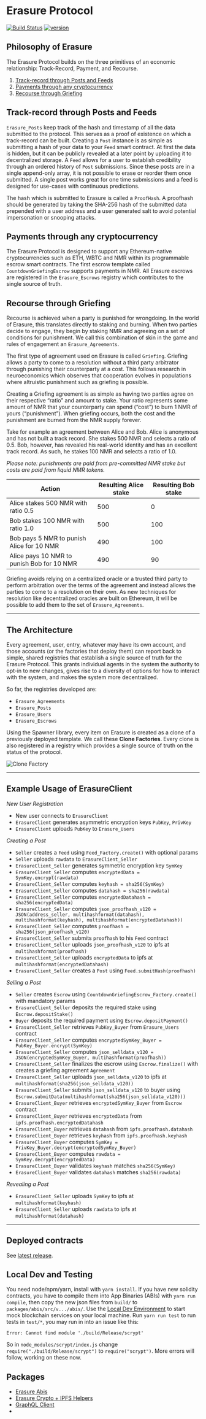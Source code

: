# Erasure Protocol

[![Build Status](https://github.com/erasureprotocol/erasure-protocol/workflows/CI/badge.svg)](https://github.com/erasureprotocol/erasure-protocol/actions)
[![version](https://img.shields.io/badge/version-1.3.x-blue)](https://github.com/erasureprotocol/erasure-protocol/releases/tag/v1.3.0)

## Philosophy of Erasure

The Erasure Protocol builds on the three primitives of an economic relationship: Track-Record, Payment, and Recourse.

1. [Track-record through Posts and Feeds](#track-record-through-posts-and-feeds)
2. [Payments through any cryptocurrency](#payments-through-any-cryptocurrency)
3. [Recourse through Griefing](#recourse-through-griefing)

## Track-record through Posts and Feeds

`Erasure_Posts` keep track of the hash and timestamp of all the data submitted to the protocol. This serves as a proof of existence on which a track-record can be built. Creating a `Post` instance is as simple as submitting a hash of your data to your `Feed` smart contract. At first the data is hidden, but it can be publicly revealed at a later point by uploading it to decentralized storage. A `Feed` allows for a user to establish credibility through an ordered history of `Post` submissions. Since these posts are in a single append-only array, it is not possible to erase or reorder them once submitted. A single post works great for one time submissions and a feed is designed for use-cases with continuous predictions.

The hash which is submitted to Erasure is called a `ProofHash`. A proofhash should be generated by taking the SHA-256 hash of the submitted data prepended with a user address and a user generated salt to avoid potential impersonation or snooping attacks.

## Payments through any cryptocurrency

The Erasure Protocol is designed to support any Ethereum-native cryptocurrencies such as ETH, WBTC and NMR within its programmable escrow smart contracts. The first escrow template called `CountdownGriefingEscrow` supports payments in NMR. All Erasure escrows are registered in the `Erasure_Escrows` registry which contributes to the single source of truth.

## Recourse through Griefing

Recourse is achieved when a party is punished for wrongdoing. In the world of Erasure, this translates directly to staking and burning. When two parties decide to engage, they begin by staking NMR and agreeing on a set of conditions for punishment. We call this combination of skin in the game and rules of engagement an `Erasure_Agreements`.

The first type of agreement used on Erasure is called `Griefing`. Griefing allows a party to come to a resolution without a third party arbitrator through punishing their counterparty at a cost. This follows research in neuroeconomics which observes that cooperation evolves in populations where altruistic punishment such as griefing is possible.

Creating a Griefing agreement is as simple as having two parties agree on their respective “ratio” and amount to stake. Your ratio represents some amount of NMR that your counterparty can spend (“cost”) to burn 1 NMR of yours (“punishment”). When griefing occurs, both the cost and the punishment are burned from the NMR supply forever.

Take for example an agreement between Alice and Bob. Alice is anonymous and has not built a track record. She stakes 500 NMR and selects a ratio of 0.5. Bob, however, has revealed his real-world identity and has an excellent track record. As such, he stakes 100 NMR and selects a ratio of 1.0.

_Please note: punishments are paid from pre-committed NMR stake but costs are paid from liquid NMR tokens._

| Action                                     | Resulting Alice stake | Resulting Bob stake |
| ------------------------------------------ | --------------------- | ------------------- |
| Alice stakes 500 NMR with ratio 0.5        | 500                   | 0                   |
| Bob stakes 100 NMR with ratio 1.0          | 500                   | 100                 |
| Bob pays 5 NMR to punish Alice for 10 NMR  | 490                   | 100                 |
| Alice pays 10 NMR to punish Bob for 10 NMR | 490                   | 90                  |

Griefing avoids relying on a centralized oracle or a trusted third party to perform arbitration over the terms of the agreement and instead allows the parties to come to a resolution on their own. As new techniques for resolution like decentralized oracles are built on Ethereum, it will be possible to add them to the set of `Erasure_Agreements`.

---

## The Architecture

Every agreement, user, entry, whatever may have its own account, and those accounts (or the factories that deploy them) can report back to simple, shared registries that establish a single source of truth for the Erasure Protocol. This grants individual agents in the system the authority to opt-in to new changes, gives rise to a diversity of options for how to interact with the system, and makes the system more decentralized.

So far, the registries developed are:

- `Erasure_Agreements`
- `Erasure_Posts`
- `Erasure_Users`
- `Erasure_Escrows`

Using the Spawner library, every item on Erasure is created as a clone of a previously deployed template. We call these **Clone Factories**. Every clone is also registered in a registry which provides a single source of truth on the status of the protocol.

![Clone Factory](docs/clone-factory.png 'Clone Factory')

---

## Example Usage of ErasureClient

_New User Registration_

- New user connects to `ErasureClient`
- `ErasureClient` generates asymmetric encryption keys `PubKey`, `PrivKey`
- `ErasureClient` uploads `PubKey` to `Erasure_Users`

_Creating a Post_

- `Seller` creates a `Feed` using `Feed_Factory.create()` with optional params
- `Seller` uploads `rawdata` to `ErasureClient_Seller`
- `ErasureClient_Seller` generates symmetric encryption key `SymKey`
- `ErasureClient_Seller` computes `encryptedData = SymKey.encrypt(rawdata)`
- `ErasureClient_Seller` computes `keyhash = sha256(SymKey)`
- `ErasureClient_Seller` computes `datahash = sha256(rawdata)`
- `ErasureClient_Seller` computes `encryptedDatahash = sha256(encryptedData)`
- `ErasureClient_Seller` computes `json_proofhash_v120 = JSON(address_seller, multihashformat(datahash), multihashformat(keyhash), multihashformat(encryptedDatahash))`
- `ErasureClient_Seller` computes `proofhash = sha256(json_proofhash_v120)`
- `ErasureClient_Seller` submits `proofhash` to his `Feed` contract
- `ErasureClient_Seller` uploads `json_proofhash_v120` to ipfs at `multihashformat(proofhash)`
- `ErasureClient_Seller` uploads `encryptedData` to ipfs at `multihashformat(encryptedDatahash)`
- `ErasureClient_Seller` creates a `Post` using `Feed.submitHash(proofhash)`

_Selling a Post_

- `Seller` creates `Escrow` using `CountdownGriefingEscrow_Factory.create()` with mandatory params
- `ErasureClient_Seller` deposits the required stake using `Escrow.depositStake()`
- `Buyer` deposits the required payment using `Escrow.depositPayment()`
- `ErasureClient_Seller` retrieves `PubKey_Buyer` from `Erasure_Users` contract
- `ErasureClient_Seller` computes `encryptedSymKey_Buyer = PubKey_Buyer.encrypt(SymKey)`
- `ErasureClient_Seller` computes `json_selldata_v120 = JSON(encryptedSymKey_Buyer, multihashformat(proofhash))`
- `ErasureClient_Seller` finalizes the escrow using `Escrow.finalize()` with creates a griefing agreement `Agreement`
- `ErasureClient_Seller` uploads `json_selldata_v120` to ipfs at `multihashformat(sha256(json_selldata_v120))`
- `ErasureClient_Seller` submits `json_selldata_v120` to buyer using `Escrow.submitData(multihashformat(sha256(json_selldata_v120)))`
- `ErasureClient_Buyer` retrieves `encryptedSymKey_Buyer` from `Escrow` contract
- `ErasureClient_Buyer` retrieves `encryptedData` from `ipfs.proofhash.encryptedDatahash`
- `ErasureClient_Buyer` retrieves `datahash` from `ipfs.proofhash.datahash`
- `ErasureClient_Buyer` retrieves `keyhash` from `ipfs.proofhash.keyhash`
- `ErasureClient_Buyer` computes `SymKey = PrivKey_Buyer.decrypt(encryptedSymKey_Buyer)`
- `ErasureClient_Buyer` computes `rawdata = SymKey.decrypt(encryptedData)`
- `ErasureClient_Buyer` validates `keyhash` matches `sha256(SymKey)`
- `ErasureClient_Buyer` validates `datahash` matches `sha256(rawdata)`

_Revealing a Post_

- `ErasureClient_Seller` uploads `SymKey` to ipfs at `multihashformat(keyhash)`
- `ErasureClient_Seller` uploads `rawdata` to ipfs at `multihashformat(datahash)`

---

## Deployed contracts

See [latest release](https://github.com/erasureprotocol/erasure-protocol/releases).

## Local Dev and Testing
You need node/npm/yarn, install with `yarn install`. If you have new solidity contracts, you have to compile them into
App Binaries (ABIs) with `yarn run compile`, then copy the new json files from `build/` to `packages/abis/src/v.../abis/`.
Use the [Local Dev Environment](packages/testenv) to start mock blockchain services on your local machine.
Run `yarn run test` to run tests in `test/*`, you may run in into an issue like this:
```
Error: Cannot find module './build/Release/scrypt'
```
So in `node_modules/scrypt/index.js` change `require("./build/Release/scrypt")` to `require("scrypt")`.
More errors will follow, working on these now.


## Packages

- [Erasure Abis](packages/abis)
- [Erasure Crypto + IPFS Helpers](packages/crypto-ipfs)
- [GraphQL Client](packages/the-graph)
- 
